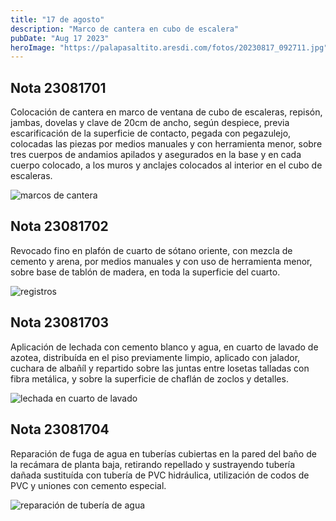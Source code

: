 ```yaml
---
title: "17 de agosto"
description: "Marco de cantera en cubo de escalera"
pubDate: "Aug 17 2023"
heroImage: "https://palapasaltito.aresdi.com/fotos/20230817_092711.jpg"
---
```


## Nota 23081701

Colocación de cantera en marco de ventana de cubo de escaleras, repisón, jambas, dovelas y clave de 20cm de ancho, según despiece, previa escarificación de la superficie de contacto, pegada con pegazulejo, colocadas las piezas por medios manuales y con herramienta menor, sobre tres cuerpos de andamios apilados y asegurados en la base y en cada cuerpo colocado, a los muros y anclajes colocados al interior en el cubo de escaleras.

![marcos de cantera](https://palapasaltito.aresdi.com/fotos/20230817_092711.jpg "marcos de cantera")

## Nota 23081702

Revocado fino en plafón de cuarto de sótano oriente, con mezcla de cemento y arena, por medios manuales y con uso de herramienta menor, sobre base de tablón de madera, en toda la superficie del cuarto.

![registros](https://palapasaltito.aresdi.com/fotos/20230817_092020.jpg "registros")

## Nota 23081703

Aplicación de lechada con cemento blanco y agua, en cuarto de lavado de azotea, distribuída en el piso previamente limpio, aplicado con jalador, cuchara de albañíl y repartido sobre las juntas entre losetas talladas con fibra metálica, y sobre la superficie de chaflán de zoclos y detalles.

![lechada en cuarto de lavado](https://palapasaltito.aresdi.com/fotos/20230817_110925.jpg "lechada en cuarto de lavado")

## Nota 23081704

Reparación de fuga de agua en tuberías cubiertas en la pared del baño de la recámara de planta baja, retirando repellado y sustrayendo tubería dañada sustituída con tubería de PVC hidráulica, utilización de codos de PVC y uniones con cemento especial.

![reparación de tubería de agua](https://palapasaltito.aresdi.com/fotos/20230817_091830.jpg "reparación de tubería de agua")
